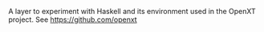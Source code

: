 A layer to experiment with Haskell and its environment used in the OpenXT
project.
See https://github.com/openxt
